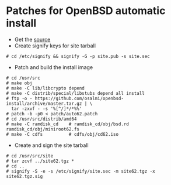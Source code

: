 # Patches for OpenBSD automatic install

* Get the [source](https://www.openbsd.org/anoncvs.html)
* Create signify keys for site tarball

```
# cd /etc/signify && signify -G -p site.pub -s site.sec
```
 
* Patch and build the install image

```
# cd /usr/src
# make obj
# make -C lib/libcrypto depend
# make -C distrib/special/libstubs depend all install
# ftp -o - https://github.com/osalmi/openbsd-install/archive/master.tar.gz | \
  tar -zxvf - -s '%[^/]*/*%%'
# patch -b -p0 < patch/auto62.patch
# cd /usr/src/distrib/amd64
# make -C ramdisk_cd    # ramdisk_cd/obj/bsd.rd ramdisk_cd/obj/miniroot62.fs
# make -C cdfs          # cdfs/obj/cd62.iso
```

* Create and sign the site tarball

```
# cd /usr/src/site
# tar zcvf ../site62.tgz *
# cd ..
# signify -S -e -s /etc/signify/site.sec -m site62.tgz -x site62.tgz.sig
```

